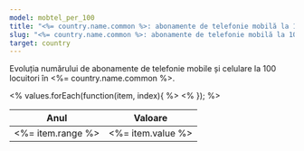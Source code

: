 ```yaml
---
model: mobtel_per_100
title: "<%= country.name.common %>: abonamente de telefonie mobilă la 100 locuitori"
slug: "<%= country.name.common %>: abonamente de telefonie mobilă la 100 locuitori"
target: country
---
```


Evoluția numărului de abonamente de telefonie mobile și celulare la 100 locuitori în <%= country.name.common %>.

<table class="">
<thead><tr><th>Anul</th><th>Valoare</th></tr></thead>
<tbody>
<% values.forEach(function(item, index){ %>
<tr>
<td><%= item.range %></td>
<td><%= item.value %></td>
</tr>
<% }); %>
</tbody>
</table>
